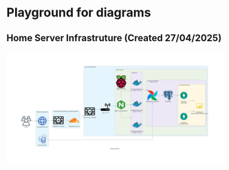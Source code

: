 # Playground for diagrams

## Home Server Infrastruture (Created 27/04/2025)
![alt text](home_server/home_server.png)
